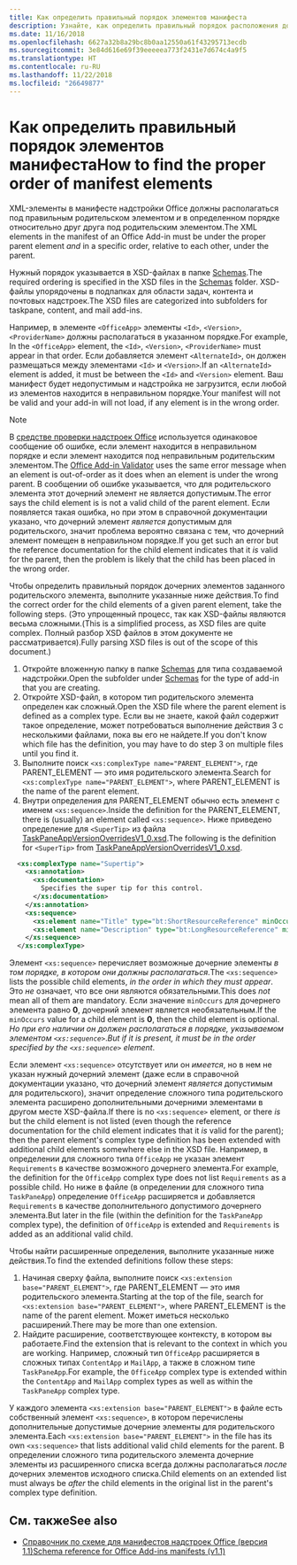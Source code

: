 ```yaml
---
title: Как определить правильный порядок элементов манифеста
description: Узнайте, как определить правильный порядок расположения дочерних элементов в родительском элементе.
ms.date: 11/16/2018
ms.openlocfilehash: 6627a32b8a29bc8b0aa12550a61f43295713ecdb
ms.sourcegitcommit: 3e84d616e69f39eeeeea773f2431e7d674c4a9f5
ms.translationtype: HT
ms.contentlocale: ru-RU
ms.lasthandoff: 11/22/2018
ms.locfileid: "26649877"
---
```

# <a name="how-to-find-the-proper-order-of-manifest-elements"></a><span data-ttu-id="85c04-103">Как определить правильный порядок элементов манифеста</span><span class="sxs-lookup"><span data-stu-id="85c04-103">How to find the proper order of manifest elements</span></span>

<span data-ttu-id="85c04-104">XML-элементы в манифесте надстройки Office должны располагаться под правильным родительском элементом *и* в определенном порядке относительно друг друга под родительским элементом.</span><span class="sxs-lookup"><span data-stu-id="85c04-104">The XML elements in the manifest of an Office Add-in must be under the proper parent element *and* in a specific order, relative to each other, under the parent.</span></span>

<span data-ttu-id="85c04-105">Нужный порядок указывается в XSD-файлах в папке [Schemas](https://github.com/OfficeDev/office-js-docs-pr/tree/master/docs/overview/schemas).</span><span class="sxs-lookup"><span data-stu-id="85c04-105">The required ordering is specified in the XSD files in the [Schemas](https://github.com/OfficeDev/office-js-docs-pr/tree/master/docs/overview/schemas) folder.</span></span> <span data-ttu-id="85c04-106">XSD-файлы упорядочены в подпапках для области задач, контента и почтовых надстроек.</span><span class="sxs-lookup"><span data-stu-id="85c04-106">The XSD files are categorized into subfolders for taskpane, content, and mail add-ins.</span></span>

<span data-ttu-id="85c04-107">Например, в элементе `<OfficeApp>` элементы `<Id>`, `<Version>`, `<ProviderName>` должны располагаться в указанном порядке.</span><span class="sxs-lookup"><span data-stu-id="85c04-107">For example, In the `<OfficeApp>` element, the `<Id>`, `<Version>`, `<ProviderName>` must appear in that order.</span></span> <span data-ttu-id="85c04-108">Если добавляется элемент `<AlternateId>`, он должен размещаться между элементами `<Id>` и `<Version>`.</span><span class="sxs-lookup"><span data-stu-id="85c04-108">If an `<AlternateId>` element is added, it must be between the `<Id>` and `<Version>` element.</span></span> <span data-ttu-id="85c04-109">Ваш манифест будет недопустимым и надстройка не загрузится, если любой из элементов находится в неправильном порядке.</span><span class="sxs-lookup"><span data-stu-id="85c04-109">Your manifest will not be valid and your add-in will not load, if any element is in the wrong order.</span></span>

> [!NOTE]
> <span data-ttu-id="85c04-110">В [средстве проверки надстроек Office](/office/dev/add-ins/testing/troubleshoot-manifest?branch=manifest-element-ordering#validate-your-manifest-with-the-office-add-in-validator) используется одинаковое сообщение об ошибке, если элемент находится в неправильном порядке и если элемент находится под неправильным родительским элементом.</span><span class="sxs-lookup"><span data-stu-id="85c04-110">The [Office Add-in Validator](/office/dev/add-ins/testing/troubleshoot-manifest?branch=manifest-element-ordering#validate-your-manifest-with-the-office-add-in-validator) uses the same error message when an element is out-of-order as it does when an element is under the wrong parent.</span></span> <span data-ttu-id="85c04-111">В сообщении об ошибке указывается, что для родительского элемента этот дочерний элемент не является допустимым.</span><span class="sxs-lookup"><span data-stu-id="85c04-111">The error says the child element is is not a valid child of the parent element.</span></span> <span data-ttu-id="85c04-112">Если появляется такая ошибка, но при этом в справочной документации указано, что дочерний элемент *является* допустимым для родительского, значит проблема вероятно связана с тем, что дочерний элемент помещен в неправильном порядке.</span><span class="sxs-lookup"><span data-stu-id="85c04-112">If you get such an error but the reference documentation for the child element indicates that it *is* valid for the parent, then the problem is likely that the child has been placed in the wrong order.</span></span>

<span data-ttu-id="85c04-113">Чтобы определить правильный порядок дочерних элементов заданного родительского элемента, выполните указанные ниже действия.</span><span class="sxs-lookup"><span data-stu-id="85c04-113">To find the correct order for the child elements of a given parent element, take the following steps.</span></span> <span data-ttu-id="85c04-114">(Это упрощенный процесс, так как XSD-файлы являются весьма сложными.</span><span class="sxs-lookup"><span data-stu-id="85c04-114">(This is a simplified process, as XSD files are quite complex.</span></span> <span data-ttu-id="85c04-115">Полный разбор XSD файлов в этом документе не рассматривается).</span><span class="sxs-lookup"><span data-stu-id="85c04-115">Fully parsing XSD files is out of the scope of this document.)</span></span>

1. <span data-ttu-id="85c04-116">Откройте вложенную папку в папке [Schemas](https://github.com/OfficeDev/office-js-docs-pr/tree/master/docs/overview/schemas) для типа создаваемой надстройки.</span><span class="sxs-lookup"><span data-stu-id="85c04-116">Open the subfolder under [Schemas](https://github.com/OfficeDev/office-js-docs-pr/tree/master/docs/overview/schemas) for the type of add-in that you are creating.</span></span> 
2. <span data-ttu-id="85c04-117">Откройте XSD-файл, в котором тип родительского элемента определен как сложный.</span><span class="sxs-lookup"><span data-stu-id="85c04-117">Open the XSD file where the parent element is defined as a complex type.</span></span> <span data-ttu-id="85c04-118">Если вы не знаете, какой файл содержит такое определение, может потребоваться выполнение действия 3 с несколькими файлами, пока вы его не найдете.</span><span class="sxs-lookup"><span data-stu-id="85c04-118">If you don't know which file has the definition, you may have to do step 3 on multiple files until you find it.</span></span>
3. <span data-ttu-id="85c04-119">Выполните поиск `<xs:complexType name="PARENT_ELEMENT">`, где PARENT_ELEMENT — это имя родительского элемента.</span><span class="sxs-lookup"><span data-stu-id="85c04-119">Search for `<xs:complexType name="PARENT_ELEMENT">`, where PARENT_ELEMENT is the name of the parent element.</span></span>
4. <span data-ttu-id="85c04-120">Внутри определения для PARENT_ELEMENT обычно есть элемент с именем `<xs:sequence>`.</span><span class="sxs-lookup"><span data-stu-id="85c04-120">Inside the definition for the PARENT_ELEMENT, there is (usually) an element called `<xs:sequence>`.</span></span> <span data-ttu-id="85c04-121">Ниже приведено определение для `<SuperTip>` из файла [TaskPaneAppVersionOverridesV1_0.xsd](https://raw.githubusercontent.com/OfficeDev/office-js-docs-pr/master/docs/overview/schemas/taskpane/TaskPaneAppVersionOverridesV1_0.xsd).</span><span class="sxs-lookup"><span data-stu-id="85c04-121">The following is the definition for `<SuperTip>` from [TaskPaneAppVersionOverridesV1_0.xsd](https://raw.githubusercontent.com/OfficeDev/office-js-docs-pr/master/docs/overview/schemas/taskpane/TaskPaneAppVersionOverridesV1_0.xsd).</span></span>

```xml
  <xs:complexType name="Supertip">
    <xs:annotation>
      <xs:documentation>
        Specifies the super tip for this control.
      </xs:documentation>
    </xs:annotation>
    <xs:sequence>
      <xs:element name="Title" type="bt:ShortResourceReference" minOccurs="1" maxOccurs="1" />
      <xs:element name="Description" type="bt:LongResourceReference" minOccurs="1" maxOccurs="1" />
    </xs:sequence>
  </xs:complexType>
```

<span data-ttu-id="85c04-122">Элемент `<xs:sequence>` перечисляет возможные дочерние элементы *в том порядке, в котором они должны располагаться*.</span><span class="sxs-lookup"><span data-stu-id="85c04-122">The `<xs:sequence>` lists the possible child elements, *in the order in which they must appear*.</span></span> <span data-ttu-id="85c04-123">Это *не* означает, что все они являются обязательными.</span><span class="sxs-lookup"><span data-stu-id="85c04-123">This does *not* mean all of them are mandatory.</span></span> <span data-ttu-id="85c04-124">Если значение `minOccurs` для дочернего элемента равно **0**, дочерний элемент является необязательным.</span><span class="sxs-lookup"><span data-stu-id="85c04-124">If the `minOccurs` value for a child element is **0**, then the child element is optional.</span></span> <span data-ttu-id="85c04-125">*Но при его наличии он должен располагаться в порядке, указываемом элементом `<xs:sequence>`*.</span><span class="sxs-lookup"><span data-stu-id="85c04-125">*But if it is present, it must be in the order specified by the `<xs:sequence>` element*.</span></span>

<span data-ttu-id="85c04-126">Если элемент `<xs:sequence>` отсутствует или он *имеется*, но в нем не указан нужный дочерний элемент (даже если в справочной документации указано, что дочерний элемент *является* допустимым для родительского), значит определение сложного типа родительского элемента расширено дополнительными дочерними элементами в другом месте XSD-файла.</span><span class="sxs-lookup"><span data-stu-id="85c04-126">If there is no `<xs:sequence>` element, or there *is* but the child element is not listed (even though the reference documentation for the child element indicates that it *is* valid for the parent); then the parent element's complex type definition has been extended with additional child elements somewhere else in the XSD file.</span></span> <span data-ttu-id="85c04-127">Например, в определении для сложного типа `OfficeApp` не указан элемент `Requirements` в качестве возможного дочернего элемента.</span><span class="sxs-lookup"><span data-stu-id="85c04-127">For example, the definition for the `OfficeApp` complex type does not list `Requirements` as a possible child.</span></span> <span data-ttu-id="85c04-128">Но ниже в файле (в определении для сложного типа `TaskPaneApp`) определение `OfficeApp` расширяется и добавляется `Requirements` в качестве дополнительного допустимого дочернего элемента.</span><span class="sxs-lookup"><span data-stu-id="85c04-128">But later in the file (within the definition for the `TaskPaneApp` complex type), the definition of `OfficeApp` is extended and `Requirements` is added as an additional valid child.</span></span>

<span data-ttu-id="85c04-129">Чтобы найти расширенные определения, выполните указанные ниже действия.</span><span class="sxs-lookup"><span data-stu-id="85c04-129">To find the extended definitions follow these steps:</span></span>

1. <span data-ttu-id="85c04-130">Начиная сверху файла, выполните поиск `<xs:extension base="PARENT_ELEMENT">`, где PARENT_ELEMENT — это имя родительского элемента.</span><span class="sxs-lookup"><span data-stu-id="85c04-130">Starting at the top of the file, search for `<xs:extension base="PARENT_ELEMENT">`, where PARENT_ELEMENT is the name of the parent element.</span></span> <span data-ttu-id="85c04-131">Может иметься несколько расширений.</span><span class="sxs-lookup"><span data-stu-id="85c04-131">There may be more than one extension.</span></span>
2. <span data-ttu-id="85c04-132">Найдите расширение, соответствующее контексту, в котором вы работаете.</span><span class="sxs-lookup"><span data-stu-id="85c04-132">Find the extension that is relevant to the context in which you are working.</span></span> <span data-ttu-id="85c04-133">Например, сложный тип `OfficeApp` расширяется в сложных типах `ContentApp` и `MailApp`, а также в сложном типе `TaskPaneApp`.</span><span class="sxs-lookup"><span data-stu-id="85c04-133">For example, the `OfficeApp` complex type is extended within the `ContentApp` and `MailApp` complex types as well as within the `TaskPaneApp` complex type.</span></span>

<span data-ttu-id="85c04-134">У каждого элемента `<xs:extension base="PARENT_ELEMENT">` в файле есть собственный элемент `<xs:sequence>`, в котором перечислены дополнительные допустимые дочерние элементы для родительского элемента.</span><span class="sxs-lookup"><span data-stu-id="85c04-134">Each `<xs:extension base="PARENT_ELEMENT">` in the file has its own `<xs:sequence>` that lists additional valid child elements for the parent.</span></span> <span data-ttu-id="85c04-135">В определении сложного типа родительского элемента дочерние элементы из расширенного списка всегда должны располагаться *после* дочерних элементов исходного списка.</span><span class="sxs-lookup"><span data-stu-id="85c04-135">Child elements on an extended list must always be *after* the child elements in the original list in the parent's complex type definition.</span></span>

## <a name="see-also"></a><span data-ttu-id="85c04-136">См. также</span><span class="sxs-lookup"><span data-stu-id="85c04-136">See also</span></span>

- [<span data-ttu-id="85c04-137">Справочник по схеме для манифестов надстроек Office (версия 1.1)</span><span class="sxs-lookup"><span data-stu-id="85c04-137">Schema reference for Office Add-ins manifests (v1.1)</span></span>](../develop/add-in-manifests.md)
